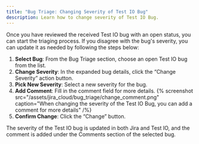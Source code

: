 ```yaml
---
title: "Bug Triage: Changing Severity of Test IO Bug"
description: Learn how to change severity of Test IO Bug.
---
```


Once you have reviewed the received Test IO bug with an open status, you can start the triaging process. If you disagree with the bug's severity, you can update it as needed by following the steps below:
1. **Select Bug**: From the Bug Triage section, choose an open Test IO bug from the list.
2. **Change Severity**: In the expanded bug details, click the “Change Severity” action button.
3. **Pick New Severity**: Select a new severity for the bug.
4. **Add Comment**: Fill in the comment field for more details.
{% screenshot src="/assets/jira_cloud/bug_triage/change_comment.png" caption="When changing the severity of the Test IO Bug, you can add a comment for more details" /%}
5. **Confirm Change**: Click the “Change” button.

The severity of the Test IO bug is updated in both Jira and Test IO, and the comment is added under the Comments section of the selected bug.
